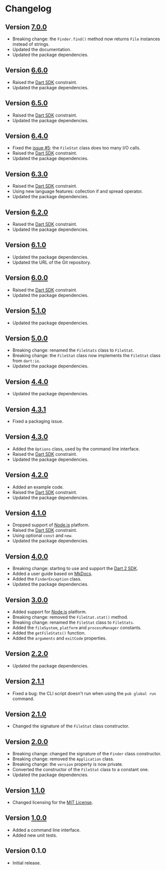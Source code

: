 # Changelog

## Version [7.0.0](https://git.belin.io/cedx/where.dart/compare/v6.6.0...v6.7.0)
- Breaking change: the `Finder.find()` method now returns `File` instances instead of strings.
- Updated the documentation.
- Updated the package dependencies.

## Version [6.6.0](https://git.belin.io/cedx/where.dart/compare/v6.5.0...v6.6.0)
- Raised the [Dart SDK](https://dart.dev/tools/sdk) constraint.
- Updated the package dependencies.

## Version [6.5.0](https://git.belin.io/cedx/where.dart/compare/v6.4.0...v6.5.0)
- Raised the [Dart SDK](https://dart.dev/tools/sdk) constraint.
- Updated the package dependencies.

## Version [6.4.0](https://git.belin.io/cedx/where.dart/compare/v6.3.0...v6.4.0)
- Fixed the [issue #5](https://git.belin.io/cedx/where.dart/issues/5): the `FileStat` class does too many I/O calls.
- Raised the [Dart SDK](https://dart.dev/tools/sdk) constraint.
- Updated the package dependencies.

## Version [6.3.0](https://git.belin.io/cedx/where.dart/compare/v6.2.0...v6.3.0)
- Raised the [Dart SDK](https://dart.dev/tools/sdk) constraint.
- Using new language features: collection if and spread operator.
- Updated the package dependencies.

## Version [6.2.0](https://git.belin.io/cedx/where.dart/compare/v6.1.0...v6.2.0)
- Raised the [Dart SDK](https://dart.dev/tools/sdk) constraint.
- Updated the package dependencies.

## Version [6.1.0](https://git.belin.io/cedx/where.dart/compare/v6.0.0...v6.1.0)
- Updated the package dependencies.
- Updated the URL of the Git repository.

## Version [6.0.0](https://git.belin.io/cedx/where.dart/compare/v5.1.0...v6.0.0)
- Raised the [Dart SDK](https://dart.dev/tools/sdk) constraint.
- Updated the package dependencies.

## Version [5.1.0](https://git.belin.io/cedx/where.dart/compare/v5.0.0...v5.1.0)
- Updated the package dependencies.

## Version [5.0.0](https://git.belin.io/cedx/where.dart/compare/v4.4.0...v5.0.0)
- Breaking change: renamed the `FileStats` class to `FileStat`.
- Breaking change: the `FileStat` class now implements the `FileStat` class from `dart:io`.
- Updated the package dependencies.

## Version [4.4.0](https://git.belin.io/cedx/where.dart/compare/v4.3.1...v4.4.0)
- Updated the package dependencies.

## Version [4.3.1](https://git.belin.io/cedx/where.dart/compare/v4.3.0...v4.3.1)
- Fixed a packaging issue.

## Version [4.3.0](https://git.belin.io/cedx/where.dart/compare/v4.2.0...v4.3.0)
- Added the `Options` class, used by the command line interface.
- Raised the [Dart SDK](https://dart.dev/tools/sdk) constraint.
- Updated the package dependencies.

## Version [4.2.0](https://git.belin.io/cedx/where.dart/compare/v4.1.0...v4.2.0)
- Added an example code.
- Raised the [Dart SDK](https://dart.dev/tools/sdk) constraint.
- Updated the package dependencies.

## Version [4.1.0](https://git.belin.io/cedx/where.dart/compare/v4.0.0...v4.1.0)
- Dropped support of [Node.js](https://nodejs.org) platform.
- Raised the [Dart SDK](https://dart.dev/tools/sdk) constraint.
- Using optional `const` and `new`.
- Updated the package dependencies.

## Version [4.0.0](https://git.belin.io/cedx/where.dart/compare/v3.0.0...v4.0.0)
- Breaking change: starting to use and support the [Dart 2 SDK](https://dart.dev/tools/sdk).
- Added a user guide based on [MkDocs](http://www.mkdocs.org).
- Added the `FinderException` class.
- Updated the package dependencies.

## Version [3.0.0](https://git.belin.io/cedx/where.dart/compare/v2.2.0...v3.0.0)
- Added support for [Node.js](https://nodejs.org) platform.
- Breaking change: removed the `FileStat.stat()` method.
- Breaking change: renamed the `FileStat` class to `FileStats`.
- Added the `fileSystem`, `platform` and `processManager` constants.
- Added the `getFileStats()` function.
- Added the `arguments` and `exitCode` properties.

## Version [2.2.0](https://git.belin.io/cedx/where.dart/compare/v2.1.1...v2.2.0)
- Updated the package dependencies.

## Version [2.1.1](https://git.belin.io/cedx/where.dart/compare/v2.1.0...v2.1.1)
- Fixed a bug: the CLI script doesn't run when using the `pub global run` command.

## Version [2.1.0](https://git.belin.io/cedx/where.dart/compare/v2.0.0...v2.1.0)
- Changed the signature of the `FileStat` class constructor.

## Version [2.0.0](https://git.belin.io/cedx/where.dart/compare/v1.1.0...v2.0.0)
- Breaking change: changed the signature of the `Finder` class constructor.
- Breaking change: removed the `Application` class.
- Breaking change: the `version` property is now private.
- Converted the constructor of the `FileStat` class to a constant one.
- Updated the package dependencies.

## Version [1.1.0](https://git.belin.io/cedx/where.dart/compare/v1.0.0...v1.1.0)
- Changed licensing for the [MIT License](https://opensource.org/licenses/MIT).

## Version [1.0.0](https://git.belin.io/cedx/where.dart/compare/v0.1.0...v1.0.0)
- Added a command line interface.
- Added new unit tests.

## Version 0.1.0
- Initial release.
